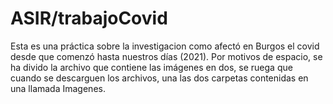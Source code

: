 # ASIR/trabajoCovid
Esta es una práctica sobre la investigacion como afectó en Burgos el covid desde que comenzó hasta nuestros días (2021). Por motivos de espacio, se ha divido la archivo que contiene las imágenes en dos, se ruega que cuando se descarguen los archivos, una las dos carpetas contenidas en una llamada Imagenes.
